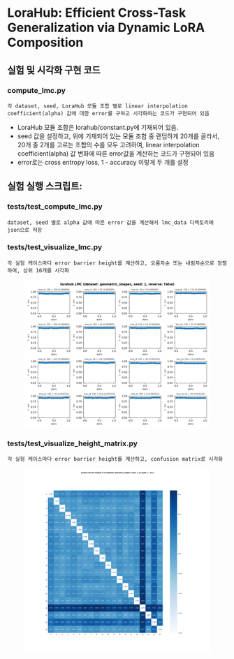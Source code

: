 # LoraHub: Efficient Cross-Task Generalization via Dynamic LoRA Composition

## 실험 및 시각화 구현 코드
### compute_lmc.py
    각 dataset, seed, LoraHub 모듈 조합 별로 linear interpolation coefficient(alpha) 값에 대한 error를 구하고 시각화하는 코드가 구현되어 있음
    
- LoraHub 모듈 조합은 lorahub/constant.py에 기재되어 있음.
- seed 값을 설정하고, 위에 기재되어 있는 모듈 조합 중 랜덤하게 20개를 골라서, 20개 중 2개를 고르는 조합의 수를 모두 고려하여, linear interpolation coefficient(alpha) 값 변화에 따른 error값을 계산하는 코드가 구현되어 있음
- error로는 cross entropy loss, 1 - accuracy 이렇게 두 개를 설정

## 실험 실행 스크립트:
### tests/test_compute_lmc.py
    dataset, seed 별로 alpha 값에 따른 error 값을 계산해서 lmc_data 디렉토리에 json으로 저장
### tests/test_visualize_lmc.py
    각 실험 케이스마다 error barrier height를 계산하고, 오름차순 또는 내림차순으로 정렬하여, 상위 16개를 시각화
<figure style="text-align:center">
    <img src="visualize/geometric_shapes/acc-seed1.png">
</figure>

### tests/test_visualize_height_matrix.py
    각 실험 케이스마다 error barrier height를 계산하고, confusion matrix로 시각화
<figure style="text-align:center">
    <img src="visualize/geometric_shapes/acc-seed1-height_matrix.png">
</figure>